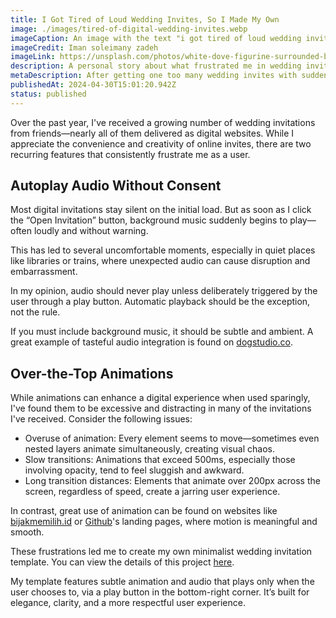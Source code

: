 ```yaml
---
title: I Got Tired of Loud Wedding Invites, So I Made My Own
image: ./images/tired-of-digital-wedding-invites.webp
imageCaption: An image with the text "i got tired of loud wedding invites, so i made my own"
imageCredit: Iman soleimany zadeh
imageLink: https://unsplash.com/photos/white-dove-figurine-surrounded-by-string-lights-on-table-2mxwz9uFqcY
description: A personal story about what frustrated me in wedding invites and how I fixed it
metaDescription: After getting one too many wedding invites with sudden music and wild animations, I decided to make my own — quiet, simple, and respectful
publishedAt: 2024-04-30T15:01:20.942Z
status: published
---
```


Over the past year, I've received a growing number of wedding invitations from friends—nearly all of them delivered as digital websites. While I appreciate the convenience and creativity of online invites, there are two recurring features that consistently frustrate me as a user.

## Autoplay Audio Without Consent

Most digital invitations stay silent on the initial load. But as soon as I click the “Open Invitation” button, background music suddenly begins to play—often loudly and without warning.

This has led to several uncomfortable moments, especially in quiet places like libraries or trains, where unexpected audio can cause disruption and embarrassment.

In my opinion, audio should never play unless deliberately triggered by the user through a play button. Automatic playback should be the exception, not the rule.

If you must include background music, it should be subtle and ambient. A great example of tasteful audio integration is found on [dogstudio.co](https://dogstudio.co/).

## Over-the-Top Animations

While animations can enhance a digital experience when used sparingly, I've found them to be excessive and distracting in many of the invitations I've received. Consider the following issues:

- Overuse of animation: Every element seems to move—sometimes even nested layers animate simultaneously, creating visual chaos.
- Slow transitions: Animations that exceed 500ms, especially those involving opacity, tend to feel sluggish and awkward.
- Long transition distances: Elements that animate over 200px across the screen, regardless of speed, create a jarring user experience.

In contrast, great use of animation can be found on websites like [bijakmemilih.id](https://bijakmemilih.framer.website/) or [Github](https://github.com/)'s landing pages, where motion is meaningful and smooth.

These frustrations led me to create my own minimalist wedding invitation template. You can view the details of this project [here](/project/folklore-invitation).

My template features subtle animation and audio that plays only when the user chooses to, via a play button in the bottom-right corner. It’s built for elegance, clarity, and a more respectful user experience.
